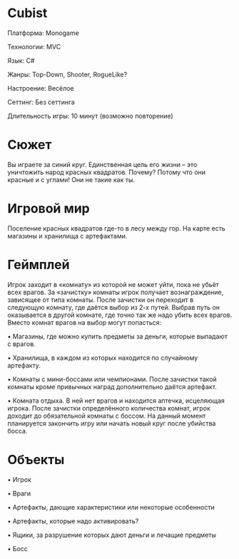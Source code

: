 # Cubist

Платформа: Monogame

Технологии: MVC

Язык: C#

Жанры: Top-Down, Shooter, RogueLike?

Настроение: Весёлое

Сеттинг: Без сеттинга

Длительность игры: 10 минут (возможно повторение)

# Сюжет
Вы играете за синий круг. Единственная цель его жизни – это уничтожить народ красных квадратов. Почему? Потому что они красные и с углами! Они не такие как ты.

# Игровой мир
Поселение красных квадратов где-то в лесу между гор. На карте есть магазины и хранилища с артефактами.

# Геймплей
Игрок заходит в «комнату» из которой не может уйти, пока не убьёт всех врагов. За «зачистку» комнаты игрок получает вознаграждение, зависящее от типа комнаты. После зачистки он переходит в следующую комнату, где даётся выбор из 2-х путей. Выбрав путь он оказывается в другой комнате, где точно так же надо убить всех врагов. Вместо комнат врагов на выбор могут попасться:

• Магазины, где можно купить предметы за деньги, которые выпадают с врагов.

• Хранилища, в каждом из которых находится по случайному артефакту.

• Комнаты с мини-боссами или чемпионами. После зачистки такой комнаты кроме привычных наград дополнительно даётся артефакт.

• Комната отдыха. В ней нет врагов и находится аптечка, исцеляющая игрока. После зачистки определённого количества комнат, игрок доходит до обязательной комнаты с боссом. На данный момент планируется закончить игру или начать новый круг после убийства босса.
# Объекты

• Игрок

• Враги

• Артефакты, дающие характеристики или некоторые особенности

• Артефакты, которые надо активировать?

• Ящики, за разрушение которых дают деньги и лечащие предметы

• Босс

